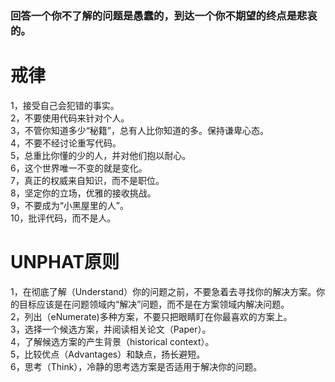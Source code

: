 
### 回答一个你不了解的问题是愚蠢的，到达一个你不期望的终点是悲哀的。

# 戒律

1，接受自己会犯错的事实。  
2，不要使用代码来针对个人。  
3，不管你知道多少“秘籍”，总有人比你知道的多。保持谦卑心态。  
4，不要不经讨论重写代码。  
5，总重比你懂的少的人，并对他们抱以耐心。  
6，这个世界唯一不变的就是变化。  
7，真正的权威来自知识，而不是职位。  
8，坚定你的立场，优雅的接收挑战。  
9，不要成为“小黑屋里的人”。    
10，批评代码，而不是人。  


# UNPHAT原则

1，在彻底了解（Understand）你的问题之前，不要急着去寻找你的解决方案。你的目标应该是在问题领域内“解决”问题，而不是在方案领域内解决问题。  
2，列出（eNumerate)多种方案，不要只把眼睛盯在你最喜欢的方案上。  
3，选择一个候选方案，并阅读相关论文（Paper）。  
4，了解候选方案的产生背景（historical context）。  
5，比较优点（Advantages）和缺点，扬长避短。  
6，思考（Think），冷静的思考选方案是否适用于解决你的问题。